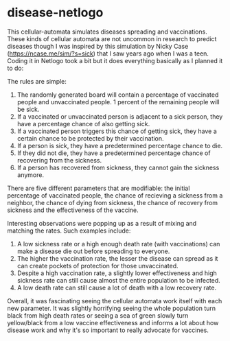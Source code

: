 # disease-netlogo

This cellular-automata simulates diseases spreading and vaccinations. These kinds of cellular automata are not uncommon in research to predict diseases though I was inspired by this simulation by Nicky Case (https://ncase.me/sim/?s=sick) that I saw years ago when I was a teen. Coding it in Netlogo took a bit but it does everything basically as I planned it to do:

The rules are simple:
1. The randomly generated board will contain a percentage of vaccinated people and unvaccinated people. 1 percent of the remaining people will be sick.
2. If a vaccinated or unvaccinated person is adjacent to a sick person, they have a percentage chance of also getting sick.
3. If a vaccinated person triggers this chance of getting sick, they have a certain chance to be protected by their vaccination.
4. If a person is sick, they have a predetermined percentage chance to die.
5. If they did not die, they have a predetermined percentage chance of recovering from the sickness.
6. If a person has recovered from sickness, they cannot gain the sickness anymore.

There are five different parameters that are modifiable: the initial percentage of vaccinated people, the chance of recieving a sickness from a neighbor, the chance of dying from sickness, the chance of recovery from sickness and the effectiveness of the vaccine.

Interesting observations were popping up as a result of mixing and matching the rates. Such examples include:
1. A low sickness rate or a high enough death rate (with vaccinations) can make a disease die out before spreading to everyone.
2. The higher the vaccination rate, the lesser the disease can spread as it can create pockets of protection for those unvaccinated.
3. Despite a high vaccination rate, a slightly lower effectiveness and high sickness rate can still cause almost the entire population to be infected.
4. A low death rate can still cause a lot of death with a low recovery rate.

Overall, it was fascinating seeing the cellular automata work itself with each new parameter. It was slightly horrifying seeing the whole population turn black from high death rates or seeing a sea of green slowly turn yellow/black from a low vaccine effectiveness and informs a lot about how disease work and why it's so important to really advocate for vaccines.
